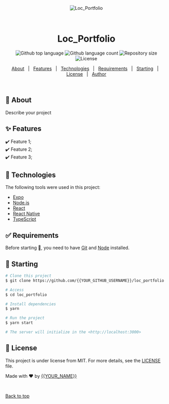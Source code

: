 <div align="center" id="top"> 
  <img src="./.github/app.gif" alt="Loc_Portfolio" />

  &#xa0;

  <!-- <a href="https://loc_portfolio.netlify.app">Demo</a> -->
</div>

<h1 align="center">Loc_Portfolio</h1>

<p align="center">
  <img alt="Github top language" src="https://img.shields.io/github/languages/top/{{YOUR_GITHUB_USERNAME}}/loc_portfolio?color=56BEB8">

  <img alt="Github language count" src="https://img.shields.io/github/languages/count/{{YOUR_GITHUB_USERNAME}}/loc_portfolio?color=56BEB8">

  <img alt="Repository size" src="https://img.shields.io/github/repo-size/{{YOUR_GITHUB_USERNAME}}/loc_portfolio?color=56BEB8">

  <img alt="License" src="https://img.shields.io/github/license/{{YOUR_GITHUB_USERNAME}}/loc_portfolio?color=56BEB8">

  <!-- <img alt="Github issues" src="https://img.shields.io/github/issues/{{YOUR_GITHUB_USERNAME}}/loc_portfolio?color=56BEB8" /> -->

  <!-- <img alt="Github forks" src="https://img.shields.io/github/forks/{{YOUR_GITHUB_USERNAME}}/loc_portfolio?color=56BEB8" /> -->

  <!-- <img alt="Github stars" src="https://img.shields.io/github/stars/{{YOUR_GITHUB_USERNAME}}/loc_portfolio?color=56BEB8" /> -->
</p>

<!-- Status -->

<!-- <h4 align="center"> 
	🚧  Loc_Portfolio 🚀 Under construction...  🚧
</h4> 

<hr> -->

<p align="center">
  <a href="#dart-about">About</a> &#xa0; | &#xa0; 
  <a href="#sparkles-features">Features</a> &#xa0; | &#xa0;
  <a href="#rocket-technologies">Technologies</a> &#xa0; | &#xa0;
  <a href="#white_check_mark-requirements">Requirements</a> &#xa0; | &#xa0;
  <a href="#checkered_flag-starting">Starting</a> &#xa0; | &#xa0;
  <a href="#memo-license">License</a> &#xa0; | &#xa0;
  <a href="https://github.com/{{YOUR_GITHUB_USERNAME}}" target="_blank">Author</a>
</p>

<br>

## :dart: About ##

Describe your project

## :sparkles: Features ##

:heavy_check_mark: Feature 1;\
:heavy_check_mark: Feature 2;\
:heavy_check_mark: Feature 3;

## :rocket: Technologies ##

The following tools were used in this project:

- [Expo](https://expo.io/)
- [Node.js](https://nodejs.org/en/)
- [React](https://pt-br.reactjs.org/)
- [React Native](https://reactnative.dev/)
- [TypeScript](https://www.typescriptlang.org/)

## :white_check_mark: Requirements ##

Before starting :checkered_flag:, you need to have [Git](https://git-scm.com) and [Node](https://nodejs.org/en/) installed.

## :checkered_flag: Starting ##

```bash
# Clone this project
$ git clone https://github.com/{{YOUR_GITHUB_USERNAME}}/loc_portfolio

# Access
$ cd loc_portfolio

# Install dependencies
$ yarn

# Run the project
$ yarn start

# The server will initialize in the <http://localhost:3000>
```

## :memo: License ##

This project is under license from MIT. For more details, see the [LICENSE](LICENSE.md) file.


Made with :heart: by <a href="https://github.com/{{YOUR_GITHUB_USERNAME}}" target="_blank">{{YOUR_NAME}}</a>

&#xa0;

<a href="#top">Back to top</a>
